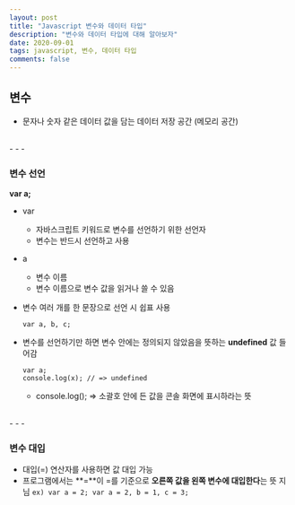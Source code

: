 ```yaml
---
layout: post
title: "Javascript 변수와 데이터 타입"
description: "변수와 데이터 타입에 대해 알아보자"
date: 2020-09-01
tags: javascript, 변수, 데이터 타입
comments: false
---
```


## 변수
- 문자나 숫자 같은 데이터 값을 담는 데이터 저장 공간 (메모리 공간)

<br>
- - -
<br>

### **변수 선언**
**var a;**

- var
	- 자바스크립트 키워드로 변수를 선언하기 위한 선언자
	- 변수는 반드시 선언하고 사용
- a
	- 변수 이름
	- 변수 이름으로 변수 값을 읽거나 쓸 수 있음

- 변수 여러 개를 한 문장으로 선언 시 쉽표 사용

	`var a, b, c;`

- 변수를 선언하기만 하면 변수 안에는 정의되지 않았음을 뜻하는 **undefined** 값 들어감

	```
    var a;
    console.log(x); // => undefined
    ```
    - console.log(); => 소괄호 안에 든 값을 콘솔 화면에 표시하라는 뜻

<br>
- - -
<br>

### **변수 대입**

- 대입(=) 연산자를 사용하면 값 대입 가능
- 프로그램에서는 **=**이 =를 기준으로 **오른쪽 값을 왼쪽 변수에 대입한다**는 뜻 지님
`ex) var a = 2; var a = 2, b = 1, c = 3;`